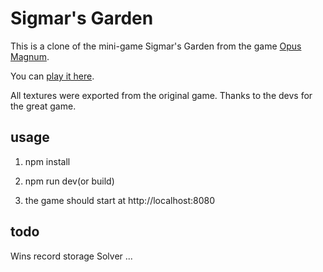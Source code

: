 # Sigmar's Garden

This is a clone of the mini-game Sigmar's Garden from the game [Opus Magnum](http://www.zachtronics.com/opus-magnum/).

You can [play it here](https://chesterz184.github.io/sigmar-garden/).

All textures were exported from the original game. Thanks to the devs for the great game.


## usage

1. npm install

2. npm run dev(or build)

3. the game should start at http://localhost:8080


## todo

Wins record storage
Solver
...
